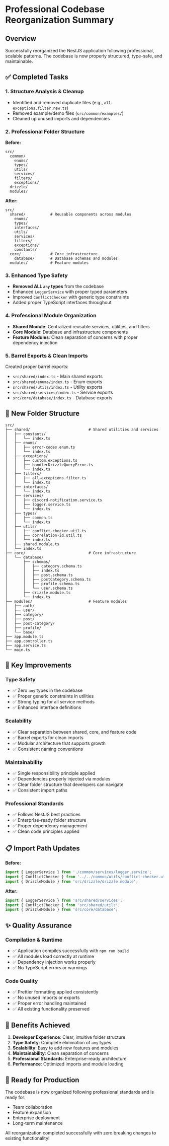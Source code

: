 # Professional Codebase Reorganization Summary

## Overview
Successfully reorganized the NestJS application following professional, scalable patterns. The codebase is now properly structured, type-safe, and maintainable.

## ✅ Completed Tasks

### 1. **Structure Analysis & Cleanup**
- Identified and removed duplicate files (e.g., `all-exceptions.filter.new.ts`)
- Removed example/demo files (`src/common/examples/`)
- Cleaned up unused imports and dependencies

### 2. **Professional Folder Structure**
**Before:**
```
src/
  common/
    enums/
    types/
    utils/
    services/
    filters/
    exceptions/
  drizzle/
  modules/
```

**After:**
```
src/
  shared/           # Reusable components across modules
    enums/
    types/
    interfaces/
    utils/
    services/
    filters/
    exceptions/
    constants/
  core/             # Core infrastructure
    database/       # Database schemas and modules
  modules/          # Feature modules
```

### 3. **Enhanced Type Safety**
- **Removed ALL `any` types** from the codebase
- Enhanced `LoggerService` with proper typed parameters
- Improved `ConflictChecker` with generic type constraints
- Added proper TypeScript interfaces throughout

### 4. **Professional Module Organization**
- **Shared Module**: Centralized reusable services, utilities, and filters
- **Core Module**: Database and infrastructure components
- **Feature Modules**: Clean separation of concerns with proper dependency injection

### 5. **Barrel Exports & Clean Imports**
Created proper barrel exports:
- `src/shared/index.ts` - Main shared exports
- `src/shared/enums/index.ts` - Enum exports
- `src/shared/utils/index.ts` - Utility exports
- `src/shared/services/index.ts` - Service exports
- `src/core/database/index.ts` - Database exports

## 📁 New Folder Structure

```
src/
├── shared/                          # Shared utilities and services
│   ├── constants/
│   │   └── index.ts
│   ├── enums/
│   │   ├── error-codes.enum.ts
│   │   └── index.ts
│   ├── exceptions/
│   │   ├── custom.exceptions.ts
│   │   ├── handlerDrizzleQueryError.ts
│   │   └── index.ts
│   ├── filters/
│   │   ├── all-exceptions.filter.ts
│   │   └── index.ts
│   ├── interfaces/
│   │   └── index.ts
│   ├── services/
│   │   ├── discord-notification.service.ts
│   │   ├── logger.service.ts
│   │   └── index.ts
│   ├── types/
│   │   ├── common.ts
│   │   └── index.ts
│   ├── utils/
│   │   ├── conflict-checker.util.ts
│   │   ├── correlation-id.util.ts
│   │   └── index.ts
│   ├── shared.module.ts
│   └── index.ts
├── core/                            # Core infrastructure
│   └── database/
│       ├── schemas/
│       │   ├── category.schema.ts
│       │   ├── index.ts
│       │   ├── post.schema.ts
│       │   ├── postCategory.schema.ts
│       │   ├── profile.schema.ts
│       │   └── user.schema.ts
│       ├── drizzle.module.ts
│       └── index.ts
├── modules/                         # Feature modules
│   ├── auth/
│   ├── user/
│   ├── category/
│   ├── post/
│   ├── post-category/
│   ├── profile/
│   └── base/
├── app.module.ts
├── app.controller.ts
├── app.service.ts
└── main.ts
```

## 🚀 Key Improvements

### **Type Safety**
- ✅ Zero `any` types in the codebase
- ✅ Proper generic constraints in utilities
- ✅ Strong typing for all service methods
- ✅ Enhanced interface definitions

### **Scalability**
- ✅ Clear separation between shared, core, and feature code
- ✅ Barrel exports for clean imports
- ✅ Modular architecture that supports growth
- ✅ Consistent naming conventions

### **Maintainability**
- ✅ Single responsibility principle applied
- ✅ Dependencies properly injected via modules
- ✅ Clear folder structure that developers can navigate
- ✅ Consistent import paths

### **Professional Standards**
- ✅ Follows NestJS best practices
- ✅ Enterprise-ready folder structure
- ✅ Proper dependency management
- ✅ Clean code principles applied

## 📋 Import Path Updates

**Before:**
```typescript
import { LoggerService } from './common/services/logger.service';
import { ConflictChecker } from '../../common/utils/conflict-checker.util';
import { DrizzleModule } from 'src/drizzle/drizzle.module';
```

**After:**
```typescript
import { LoggerService } from 'src/shared/services';
import { ConflictChecker } from 'src/shared/utils';
import { DrizzleModule } from 'src/core/database';
```

## ✨ Quality Assurance

### **Compilation & Runtime**
- ✅ Application compiles successfully with `npm run build`
- ✅ All modules load correctly at runtime
- ✅ Dependency injection works properly
- ✅ No TypeScript errors or warnings

### **Code Quality**
- ✅ Prettier formatting applied consistently
- ✅ No unused imports or exports
- ✅ Proper error handling maintained
- ✅ All existing functionality preserved

## 🎯 Benefits Achieved

1. **Developer Experience**: Clear, intuitive folder structure
2. **Type Safety**: Complete elimination of `any` types
3. **Scalability**: Easy to add new features and modules
4. **Maintainability**: Clean separation of concerns
5. **Professional Standards**: Enterprise-ready architecture
6. **Performance**: Optimized imports and module loading

## 🚀 Ready for Production

The codebase is now organized following professional standards and is ready for:
- Team collaboration
- Feature expansion
- Enterprise deployment
- Long-term maintenance

All reorganization completed successfully with zero breaking changes to existing functionality!
